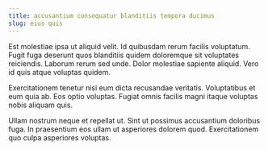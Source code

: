 ```yaml
---
title: accusantium consequatur blanditiis tempora ducimus
slug: eius quis
---
```


Est molestiae ipsa ut aliquid velit. Id quibusdam rerum facilis voluptatum. Fugit fuga deserunt quos blanditiis quidem doloremque sit voluptates reiciendis. Laborum rerum sed unde. Dolor molestiae sapiente aliquid. Vero id quis atque voluptas quidem.

Exercitationem tenetur nisi eum dicta recusandae veritatis. Voluptatibus et eum quia ab. Eos optio voluptas. Fugiat omnis facilis magni itaque voluptas nobis aliquam quis.

Ullam nostrum neque et repellat ut. Sint ut possimus accusantium doloribus fuga. In praesentium eos ullam ut asperiores dolorem quod. Exercitationem quo culpa asperiores voluptas.

